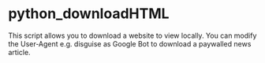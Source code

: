 # python_downloadHTML
This script allows you to download a website to view locally. You can modify the User-Agent e.g. disguise as Google Bot to download a paywalled news article.
